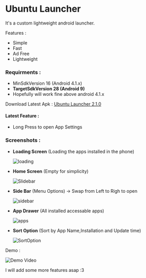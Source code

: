 # Ubuntu Launcher

It's a custom lightweight android launcher.

Features :

- Simple
- Fast
- Ad Free
- Lightweight

### Requirments :

- MinSdkVersion 16 (Android 4.1.x)
- **TargetSdkVersion 28 (Android 9)**
- Hopefully will work fine above android 4.1.x

Download Latest Apk : [Ubuntu Launcher 2.1.0](https://github.com/jspw/Ubuntu-Launcher/releases/tag/2.1.0)


#### Latest Feature : 

- Long Press to open App Settings

### Screenshots :

- **Loading Screen** (Loading the apps installed in the phone)

  ![loading](fastlane/metadata/android/en-US/images/phoneScreenshots/1.jpg)

- **Home Screen** (Empty for simplicity)

  ![Slidebar](fastlane/metadata/android/en-US/images/phoneScreenshots/2.jpg)

- **Side Bar** (Menu Options) -> Swap from Left to Righ to open

  ![sidebar](fastlane/metadata/android/en-US/images/phoneScreenshots/3.jpg)

- **App Drawer** (All installed accessable apps)

  ![apps](fastlane/metadata/android/en-US/images/phoneScreenshots/4.jpg)

- **Sort Option** (Sort by App Name,Installation and Update time)

  ![SortOption](fastlane/metadata/android/en-US/images/phoneScreenshots/5.jpg)

Demo :

![Demo Video](fastlane/metadata/android/en-US/images/phoneScreenshots/8.gif)

I will add some more features asap :3
